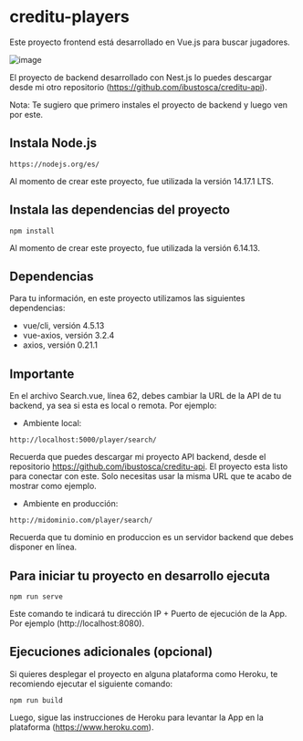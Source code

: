 # creditu-players

Este proyecto frontend está desarrollado en Vue.js para buscar jugadores.

![image](https://user-images.githubusercontent.com/64162717/123533215-80186480-d6e1-11eb-9cb1-0ec0593eae17.png)

El proyecto de backend desarrollado con Nest.js lo puedes descargar desde mi otro repositorio (https://github.com/ibustosca/creditu-api).

Nota: Te sugiero que primero instales el proyecto de backend y luego ven por este.

## Instala Node.js
```
https://nodejs.org/es/
```
Al momento de crear este proyecto, fue utilizada la versión 14.17.1 LTS.

## Instala las dependencias del proyecto
```
npm install
```
Al momento de crear este proyecto, fue utilizada la versión 6.14.13.

## Dependencias

Para tu información, en este proyecto utilizamos las siguientes dependencias:

- vue/cli, versión 4.5.13
- vue-axios, versión 3.2.4
- axios, versión 0.21.1

## Importante

En el archivo Search.vue, línea 62, debes cambiar la URL de la API de tu backend, ya sea si esta es local o remota. Por ejemplo:

- Ambiente local:
```
http://localhost:5000/player/search/
```
Recuerda que puedes descargar mi proyecto API backend, desde el repositorio https://github.com/ibustosca/creditu-api. El proyecto esta listo para conectar con este. Solo necesitas usar la misma URL que te acabo de mostrar como ejemplo.

- Ambiente en producción:
```
http://midominio.com/player/search/
```
Recuerda que tu dominio en produccion es un servidor backend que debes disponer en línea.

## Para iniciar tu proyecto en desarrollo ejecuta
```
npm run serve
```
Este comando te indicará tu dirección IP + Puerto de ejecución de la App. Por ejemplo (http://localhost:8080).

## Ejecuciones adicionales (opcional)

Si quieres desplegar el proyecto en alguna plataforma como Heroku, te recomiendo ejecutar el siguiente comando:
```
npm run build
```
Luego, sigue las instrucciones de Heroku para levantar la App en la plataforma (https://www.heroku.com).